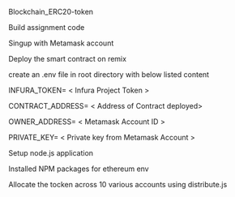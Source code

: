 Blockchain_ERC20-token

Build assignment code

Singup with Metamask account

Deploy the smart contract on remix

create an .env file in root directory with below listed content

INFURA_TOKEN= < Infura Project Token >

CONTRACT_ADDRESS= < Address of Contract deployed>

OWNER_ADDRESS= < Metamask Account ID >

PRIVATE_KEY= < Private key from Metamask Account >

Setup node.js application

Installed NPM packages for ethereum env

Allocate the tocken across 10 various accounts using distribute.js
